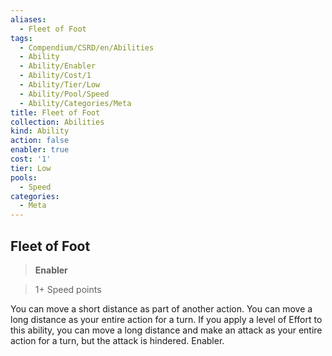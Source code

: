 ```yaml
---
aliases:
  - Fleet of Foot
tags:
  - Compendium/CSRD/en/Abilities
  - Ability
  - Ability/Enabler
  - Ability/Cost/1
  - Ability/Tier/Low
  - Ability/Pool/Speed
  - Ability/Categories/Meta
title: Fleet of Foot
collection: Abilities
kind: Ability
action: false
enabler: true
cost: '1'
tier: Low
pools:
  - Speed
categories:
  - Meta
---
```

## Fleet of Foot    
>**Enabler**    
>1+ Speed points  
    
You can move a short distance as part of another action. You can move a long distance as your entire action for a turn. If you apply a level of Effort to this ability, you can move a long distance and make an attack as your entire action for a turn, but the attack is hindered. Enabler.